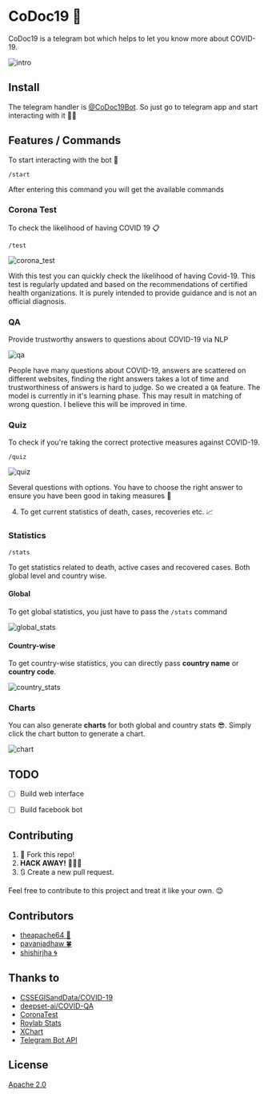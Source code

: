 # CoDoc19 :robot:

CoDoc19 is a telegram bot which helps to let you know more about COVID-19. 

![intro](https://raw.githubusercontent.com/teamxenox/CoDoc19/master/screenshots/intro.jpg)

## Install

The telegram handler is [@CoDoc19Bot](https://t.me/CoDoc19Bot). So just go to telegram app and start interacting with it :man_technologist:

## Features / Commands

To start interacting with the bot :beginner:
```
/start
```
After entering this command you will get the available commands

### Corona Test

To check the likelihood of having COVID 19 :clipboard:

```
/test
```

![corona_test](https://raw.githubusercontent.com/teamxenox/CoDoc19/master/screenshots/test.jpg)

With this test you can quickly check the likelihood of having Covid-19. This test is regularly updated and based on the recommendations of certified health organizations. It is purely intended to provide guidance and is not an official diagnosis.

### QA

Provide trustworthy answers to questions about COVID-19 via NLP

![qa](https://raw.githubusercontent.com/teamxenox/CoDoc19/master/screenshots/qa.jpg)

People have many questions about COVID-19, answers are scattered on different websites,
finding the right answers takes a lot of time and trustworthiness of answers is hard to judge. So we created a `QA` feature.
The model is currently in it's learning phase. This may result in matching of wrong question. 
I believe this will be improved in time.


### Quiz

To check if you're taking the correct protective measures against COVID-19.

```
/quiz
```

![quiz](https://raw.githubusercontent.com/teamxenox/CoDoc19/master/screenshots/quiz.jpg)

Several questions with options. You have to choose the right answer to ensure you have been good in taking measures :fist_left:

4. To get current statistics of death, cases, recoveries etc. :chart_with_upwards_trend:

### Statistics

```
/stats
```

To get statistics related to death, active cases and recovered cases. Both global level and country wise.

#### Global

To get global statistics, you just have to pass the `/stats` command

![global_stats](https://raw.githubusercontent.com/teamxenox/CoDoc19/master/screenshots/stats.jpg)

#### Country-wise
To get country-wise statistics, you can directly pass **country name** or **country code**.

![country_stats](https://raw.githubusercontent.com/teamxenox/CoDoc19/master/screenshots/stats_countries.jpg)

### Charts

You can also generate **charts** for both global and country stats 😎. 
Simply click the chart button to generate a chart.

![chart](https://raw.githubusercontent.com/teamxenox/CoDoc19/master/screenshots/charts.jpg)

## TODO

- [ ] Build web interface 
- [ ] Build facebook bot


## Contributing

1. 🍴 Fork this repo!
2. **HACK AWAY!** 🔨🔨🔨
3. 🔃 Create a new pull request.

Feel free to contribute to this project and treat it like your own. 😊

## Contributors

- [theapache64 🚁](https://github.com/theapache64)
- [pavanjadhaw 🍀](https://github.com/pavanjadhaw)
- [shishirjha :cyclone:](https://github.com/shishirjha)

## Thanks to

- [CSSEGISandData/COVID-19](https://github.com/CSSEGISandData/COVID-19)
- [deepset-ai/COVID-QA](https://github.com/deepset-ai/COVID-QA)
- [CoronaTest](https://coronatest.live)
- [Roylab Stats](https://www.youtube.com/watch?v=qgylp3Td1Bw)
- [XChart](https://knowm.org/open-source/xchart/)
- [Telegram Bot API](https://core.telegram.org/bots/api)


## License

[Apache 2.0](https://github.com/teamxenox/codoc19/blob/master/LICENSE)
